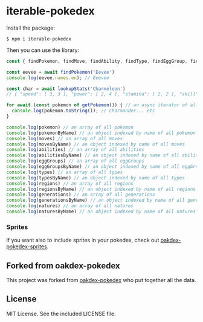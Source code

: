 # iterable-pokedex

Install the package:

```
$ npm i iterable-pokedex
```

Then you can use the library:

```js
const { findPokemon, findMove, findAbility, findType, findEggGroup, findGeneration, findNature, allPokemon, allMoves } = require('oakdex-pokedex');

const eevee = await findPokemon('Eevee')
console.log(eevee.names.en); // Eeevee

const char = await lookupStats('Charmeleon')
// { "speed": [ 3, 3 ], "power": [ 2, 4 ], "stamina": [ 2, 2 ], "skill": [ 3, 4 ], "jump": [ 3, 3 ] }

for await (const pokemon of getPokemon()) { // an async iterator of all pokemon
  console.log(pokemon.toString()); // Charmander... etc
}

console.log(pokemon) // an array of all pokemon
console.log(pokemonByName) // an object indexed by name of all pokemon
console.log(moves) // an array of all moves
console.log(movesByName) // an object indexed by name of all moves
console.log(abilities) // an array of all abilities
console.log(abilitiesByName) // an object indexed by name of all abilities
console.log(eggGroups) // an array of all eggGroups
console.log(eggGroupsByName) // an object indexed by name of all eggGroups
console.log(types) // an array of all types
console.log(typesByName) // an object indexed by name of all types
console.log(regions) // an array of all regions
console.log(regionsByName) // an object indexed by name of all regions
console.log(generations) // an array of all generations
console.log(generationsByName) // an object indexed by name of all generations
console.log(natures) // an array of all natures
console.log(naturesByName) // an object indexed by name of all natures
```

### Sprites

If you want also to include sprites in your pokedex, check out [oakdex-pokedex-sprites](https://github.com/jalyna/oakdex-pokedex-sprites).

## Forked from oakdex-pokedex

This project was forked from [oakdex-pokedex](https://github.com/jalyna/oakdex-pokedex) who put together all the data.


## License

MIT License. See the included LICENSE file.
